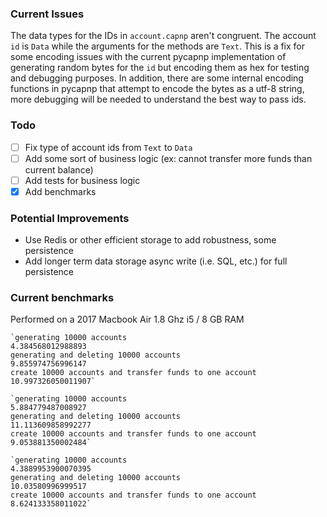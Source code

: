 ### Current Issues
The data types for the IDs in `account.capnp` aren't congruent. The account `id` is `Data` while the arguments for the methods are `Text`. This is a fix for some encoding issues with the current pycapnp implementation of generating random bytes for the `id` but encoding them as hex for testing and debugging purposes. In addition, there are some internal encoding functions in pycapnp that attempt to encode the bytes as a utf-8 string, more debugging will be needed to understand the best way to pass ids.

### Todo

- [ ] Fix type of account ids from `Text` to `Data`
- [ ] Add some sort of business logic (ex: cannot transfer more funds than current balance)
- [ ] Add tests for business logic
- [x] Add benchmarks

### Potential Improvements
- Use Redis or other efficient storage to add robustness, some persistence
- Add longer term data storage async write (i.e. SQL, etc.) for full persistence

### Current benchmarks
Performed on a 2017 Macbook Air 1.8 Ghz i5 / 8 GB RAM

    `generating 10000 accounts  
    4.384568012988893  
    generating and deleting 10000 accounts
    9.855974756996147
    create 10000 accounts and transfer funds to one account
    10.997326050011907`

    `generating 10000 accounts
    5.884779487008927
    generating and deleting 10000 accounts
    11.113609858992277
    create 10000 accounts and transfer funds to one account
    9.053881350002484`

    `generating 10000 accounts
    4.3889953900070395
    generating and deleting 10000 accounts
    10.03580996999517
    create 10000 accounts and transfer funds to one account
    8.624133358011022`

